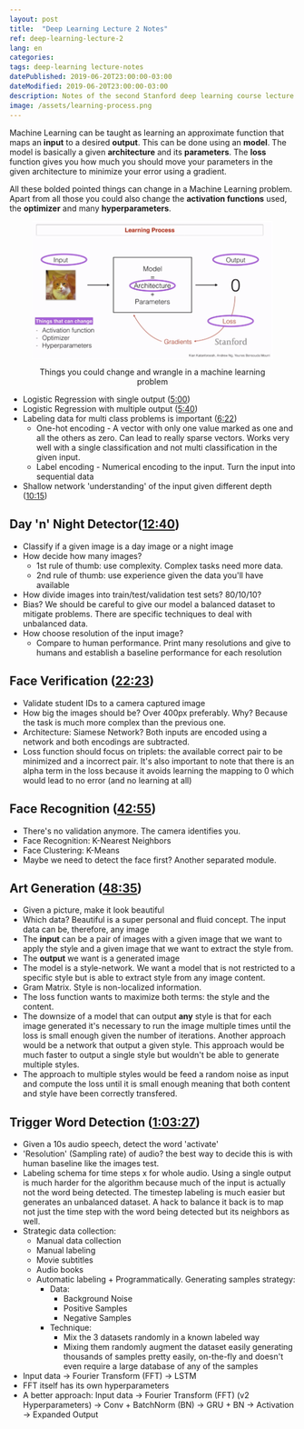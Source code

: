 ```yaml
---
layout: post
title:  "Deep Learning Lecture 2 Notes"
ref: deep-learning-lecture-2
lang: en
categories: 
tags: deep-learning lecture-notes
datePublished: 2019-06-20T23:00:00-03:00
dateModified: 2019-06-20T23:00:00-03:00
description: Notes of the second Stanford deep learning course lecture.
image: /assets/learning-process.png
---
```


Machine Learning can be taught as learning an approximate function that maps an **input** to a desired **output**. This can be done using an **model**. The model is basically a given **architecture** and its **parameters**. The **loss** function gives you how much you should move your parameters in the given architecture to minimize your error using a gradient.

All these bolded pointed things can change in a Machine Learning problem. Apart from all those you could also change the **activation functions** used, the **optimizer** and many **hyperparameters**.

<figure>
	<p align="center"><img src="/assets/learning-process.png" title="Learning Process on Machine Learning" alt="specific things you could change in a machine learning pipeline" align="center"></p>
	<p align="center"><figcaption align="center">Things you could change and wrangle in a machine learning problem</figcaption></p>
</figure>

* Logistic Regression with single output (<a href="https://youtu.be/AwQHqWyHRpU?t=295" rel="nofollow">5:00</a>)
* Logistic Regression with multiple output (<a href="https://youtu.be/AwQHqWyHRpU?t=341" rel="nofollow">5:40</a>)
* Labeling data for multi class problems is important (<a href="https://youtu.be/AwQHqWyHRpU?t=382">6:22</a>)
	* One-hot encoding - A vector with only one value marked as one and all the others as zero. Can lead to really sparse vectors. Works very well with a single classification and not multi classification in the given input.
	* Label encoding - Numerical encoding to the input. Turn the input into sequential data
* Shallow network 'understanding' of the input given different depth (<a href="https://youtu.be/AwQHqWyHRpU?t=615">10:15</a>)

## Day 'n' Night Detector(<a href="https://youtu.be/AwQHqWyHRpU?t=763">12:40</a>)
- Classify if a given image is a day image or a night image
- How decide how many images? 
	- 1st rule of thumb: use complexity. Complex tasks need more data. 
	- 2nd rule of thumb: use experience given the data you'll have available
- How divide images into train/test/validation test sets? 80/10/10?
- Bias? We should be careful to give our model a balanced dataset to mitigate problems. There are specific techniques to deal with unbalanced data.
- How choose resolution of the input image?
	- Compare to human performance. Print many resolutions and give to humans and establish a baseline performance for each resolution

## Face Verification (<a href="https://youtu.be/AwQHqWyHRpU?t=1343">22:23</a>)
- Validate student IDs to a camera captured image
- How big the images should be? Over 400px preferably. Why? Because the task is much more complex than the previous one. 
- Architecture: Siamese Network? Both inputs are encoded using a network and both encodings are subtracted.
- Loss function should focus on triplets: the available correct pair to be minimized and a incorrect pair. It's also important to note that there is an alpha term in the loss because it avoids learning the mapping to 0 which would lead to no error (and no learning at all)

## Face Recognition (<a href="https://youtu.be/AwQHqWyHRpU?t=2577">42:55</a>)
- There's no validation anymore. The camera identifies you.
- Face Recognition: K-Nearest Neighbors
- Face Clustering: K-Means
- Maybe we need to detect the face first? Another separated module.

## Art Generation (<a href="https://youtu.be/AwQHqWyHRpU?t=2915">48:35</a>)
- Given a picture, make it look beautiful
- Which data? Beautiful is a super personal and fluid concept. The input data can be, therefore, any image
- The **input** can be a pair of images with a given image that we want to apply the style and a given image that we want to extract the style from.
- The **output** we want is a generated image
- The model is a style-network. We want a model that is not restricted to a specific style but is able to extract style from any image content.
- Gram Matrix. Style is non-localized information.
- The loss function wants to maximize both terms: the style and the content.
- The downsize of a model that can output **any** style is that for each image generated it's necessary to run the image multiple times until the loss is small enough given the number of iterations. Another approach would be a network that output a given style. This approach would be much faster to output a single style but wouldn't be able to generate multiple styles.
- The approach to multiple styles would be feed a random noise as input and compute the loss until it is small enough meaning that both content and style have been correctly transfered.

## Trigger Word Detection (<a href="https://youtu.be/AwQHqWyHRpU?t=3807">1:03:27</a>)
- Given a 10s audio speech, detect the word 'activate'
- 'Resolution' (Sampling rate) of audio? the best way to decide this is with human baseline like the images test.
- Labeling schema for time steps x for whole audio. Using a single output is much harder for the algorithm because much of the input is actually not the word being detected. The timestep labeling is much easier but generates an unbalanced dataset. A hack to balance it back is to map not just the time step with the word being detected but its neighbors as well.
- Strategic data collection:
	- Manual data collection
	- Manual labeling
	- Movie subtitles
	- Audio books
	- Automatic labeling + Programmatically. Generating samples strategy:
		- Data:
			- Background Noise
			- Positive Samples
			- Negative Samples
		- Technique:
			- Mix the 3 datasets randomly in a known labeled way
			- Mixing them randomly augment the dataset easily generating thousands of samples pretty easily, on-the-fly and doesn't even require a large database of any of the samples
- Input data -> Fourier Transform (FFT) -> LSTM
- FFT itself has its own hyperparameters
- A better approach: Input data -> Fourier Transform (FFT) (v2 Hyperparameters) -> Conv + BatchNorm (BN) -> GRU + BN -> Activation -> Expanded Output